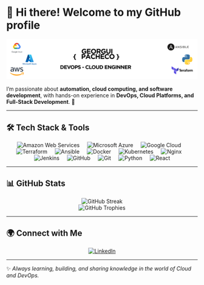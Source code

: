 # 👋 Hi there! Welcome to my GitHub profile

![image_readme](images/profile_readme.png)

I’m passionate about **automation, cloud computing, and software development**, with hands-on experience in **DevOps, Cloud Platforms, and Full-Stack Development**. 🚀  

---

## 🛠️ Tech Stack & Tools

<div align="center">
  <img src="https://skillicons.dev/icons?i=aws" height="60" alt="Amazon Web Services" />
  <img width="12" />
  <img src="https://cdn.jsdelivr.net/gh/devicons/devicon/icons/azure/azure-original.svg" height="60" alt="Microsoft Azure" />
  <img width="12" />
  <img src="https://cdn.jsdelivr.net/gh/devicons/devicon/icons/googlecloud/googlecloud-original.svg" height="60" alt="Google Cloud" />
  <img width="12" />
  <img src="https://cdn.jsdelivr.net/gh/devicons/devicon/icons/terraform/terraform-original.svg" height="60" alt="Terraform" />
  <img width="12" />
  <img src="https://cdn.jsdelivr.net/gh/devicons/devicon/icons/ansible/ansible-original.svg" height="60" alt="Ansible" />
  <img width="12" />
  <img src="https://cdn.jsdelivr.net/gh/devicons/devicon/icons/docker/docker-original.svg" height="60" alt="Docker" />
  <img width="12" />
  <img src="https://cdn.jsdelivr.net/gh/devicons/devicon/icons/kubernetes/kubernetes-plain.svg" height="60" alt="Kubernetes" />
  <img width="12" />
  <img src="https://cdn.jsdelivr.net/gh/devicons/devicon/icons/nginx/nginx-original.svg" height="60" alt="Nginx" />
  <img width="12" />
  <img src="https://cdn.jsdelivr.net/gh/devicons/devicon/icons/jenkins/jenkins-line.svg" height="60" alt="Jenkins" />
  <img width="12" />
  <img src="https://cdn.jsdelivr.net/gh/devicons/devicon/icons/github/github-original.svg" height="60" alt="GitHub" />
  <img width="12" />
  <img src="https://cdn.jsdelivr.net/gh/devicons/devicon/icons/git/git-original.svg" height="60" alt="Git" />
  <img width="12" />
  <img src="https://cdn.jsdelivr.net/gh/devicons/devicon/icons/python/python-original.svg" height="60" alt="Python" />
  <img width="12" />
  <img src="https://cdn.jsdelivr.net/gh/devicons/devicon/icons/react/react-original.svg" height="60" alt="React" />
</div>

---

## 📊 GitHub Stats

<div align="center">
  <img src="https://streak-stats.demolab.com?user=georguiazel&locale=en&mode=daily&theme=dracula&hide_border=false&border_radius=5" height="150" alt="GitHub Streak" />
  <br/>
  <img src="https://github-profile-trophy.vercel.app?username=georguiazel&theme=dracula&column=-1&row=1&margin-w=8&margin-h=8" height="150" alt="GitHub Trophies" />
</div>

---

## 🌍 Connect with Me

<div align="center">
  <a href="https://www.linkedin.com/in/georgui-azel-pacheco-sandoval/" target="_blank">
    <img src="https://img.shields.io/static/v1?message=LinkedIn&logo=linkedin&label=&color=0077B5&logoColor=white&style=for-the-badge" height="30" alt="LinkedIn"/>
  </a>
</div>

---

✨ *Always learning, building, and sharing knowledge in the world of Cloud and DevOps.*  
